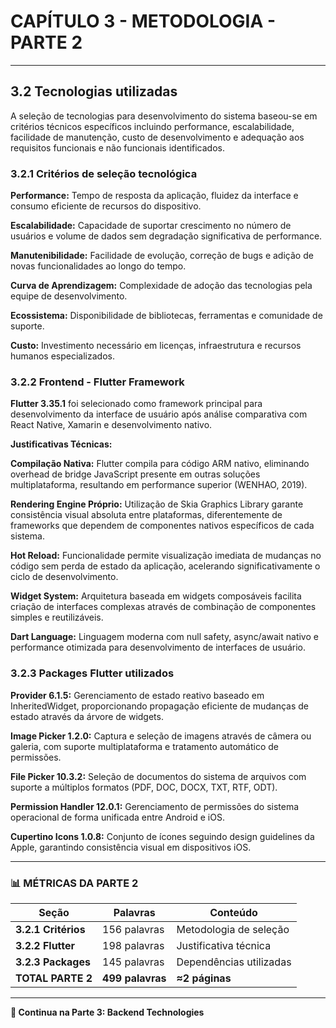 # **CAPÍTULO 3 - METODOLOGIA - PARTE 2**

---

## **3.2 Tecnologias utilizadas**

A seleção de tecnologias para desenvolvimento do sistema baseou-se em critérios técnicos específicos incluindo performance, escalabilidade, facilidade de manutenção, custo de desenvolvimento e adequação aos requisitos funcionais e não funcionais identificados.

### **3.2.1 Critérios de seleção tecnológica**

**Performance:** Tempo de resposta da aplicação, fluidez da interface e consumo eficiente de recursos do dispositivo.

**Escalabilidade:** Capacidade de suportar crescimento no número de usuários e volume de dados sem degradação significativa de performance.

**Manutenibilidade:** Facilidade de evolução, correção de bugs e adição de novas funcionalidades ao longo do tempo.

**Curva de Aprendizagem:** Complexidade de adoção das tecnologias pela equipe de desenvolvimento.

**Ecossistema:** Disponibilidade de bibliotecas, ferramentas e comunidade de suporte.

**Custo:** Investimento necessário em licenças, infraestrutura e recursos humanos especializados.

### **3.2.2 Frontend - Flutter Framework**

**Flutter 3.35.1** foi selecionado como framework principal para desenvolvimento da interface de usuário após análise comparativa com React Native, Xamarin e desenvolvimento nativo.

**Justificativas Técnicas:**

**Compilação Nativa:** Flutter compila para código ARM nativo, eliminando overhead de bridge JavaScript presente em outras soluções multiplataforma, resultando em performance superior (WENHAO, 2019).

**Rendering Engine Próprio:** Utilização de Skia Graphics Library garante consistência visual absoluta entre plataformas, diferentemente de frameworks que dependem de componentes nativos específicos de cada sistema.

**Hot Reload:** Funcionalidade permite visualização imediata de mudanças no código sem perda de estado da aplicação, acelerando significativamente o ciclo de desenvolvimento.

**Widget System:** Arquitetura baseada em widgets composáveis facilita criação de interfaces complexas através de combinação de componentes simples e reutilizáveis.

**Dart Language:** Linguagem moderna com null safety, async/await nativo e performance otimizada para desenvolvimento de interfaces de usuário.

### **3.2.3 Packages Flutter utilizados**

**Provider 6.1.5:** Gerenciamento de estado reativo baseado em InheritedWidget, proporcionando propagação eficiente de mudanças de estado através da árvore de widgets.

**Image Picker 1.2.0:** Captura e seleção de imagens através de câmera ou galeria, com suporte multiplataforma e tratamento automático de permissões.

**File Picker 10.3.2:** Seleção de documentos do sistema de arquivos com suporte a múltiplos formatos (PDF, DOC, DOCX, TXT, RTF, ODT).

**Permission Handler 12.0.1:** Gerenciamento de permissões do sistema operacional de forma unificada entre Android e iOS.

**Cupertino Icons 1.0.8:** Conjunto de ícones seguindo design guidelines da Apple, garantindo consistência visual em dispositivos iOS.

---

### 📊 **MÉTRICAS DA PARTE 2**

| **Seção**           | **Palavras**     | **Conteúdo**            |
| ------------------- | ---------------- | ----------------------- |
| **3.2.1 Critérios** | 156 palavras     | Metodologia de seleção  |
| **3.2.2 Flutter**   | 198 palavras     | Justificativa técnica   |
| **3.2.3 Packages**  | 145 palavras     | Dependências utilizadas |
| **TOTAL PARTE 2**   | **499 palavras** | **≈2 páginas**          |

---

**📄 Continua na Parte 3: Backend Technologies**
